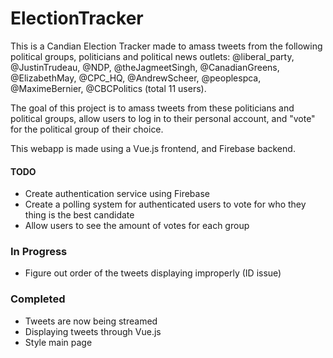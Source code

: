 # ElectionTracker

This is a Candian Election Tracker made to amass tweets from the following political groups, politicians and political news outlets: @liberal_party, @JustinTrudeau, @NDP, @theJagmeetSingh, @CanadianGreens, @ElizabethMay, @CPC_HQ, @AndrewScheer, @peoplespca, @MaximeBernier, @CBCPolitics (total 11 users).

The goal of this project is to amass tweets from these politicians and political groups, allow users to log in to their personal account, and "vote" for the political group of their choice.

This webapp is made using a Vue.js frontend, and Firebase backend.

#### TODO
- Create authentication service using Firebase
- Create a polling system for authenticated users to vote for who they thing is the best candidate
- Allow users to see the amount of votes for each group

### In Progress
- Figure out order of the tweets displaying improperly (ID issue)

### Completed
- Tweets are now being streamed
- Displaying tweets through Vue.js
- Style main page